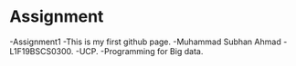 # Assignment
-Assignment1 
-This is my first github page. 
-Muhammad Subhan Ahmad
-L1F19BSCS0300. 
-UCP. 
-Programming for Big data. 

